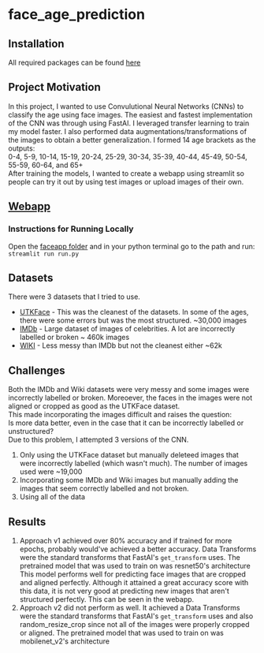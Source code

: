 # face_age_prediction

## Installation
All required packages can be found [here](https://github.com/michaelarman/face_age_prediction/blob/master/requirements.txt)

## Project Motivation
In this project, I wanted to use Convulutional Neural Networks (CNNs) to classify the age using face images. The easiest and fastest implementation of the CNN was through using FastAI. 
I leveraged transfer learning to train my model faster. I also performed data augmentations/transformations of the images to obtain a better generalization.
I formed 14 age brackets as the outputs:<br>
0-4, 5-9, 10-14, 15-19, 20-24, 25-29, 30-34, 35-39, 40-44, 45-49, 50-54, 55-59, 60-64, and 65+ <br>
After training the models, I wanted to create a webapp using streamlit so people can try it out by using test images or upload images of their own.

## [Webapp]()
### Instructions for Running Locally 
Open the [faceapp folder](https://github.com/michaelarman/face_age_prediction/tree/master/face_age_webapp) and in your python terminal go to the path and run:
`streamlit run run.py`

## Datasets
There were 3 datasets that I tried to use.
- [UTKFace](https://www.kaggle.com/jangedoo/utkface-new?) - This was the cleanest of the datasets. In some of the ages, there were some errors but was the most structured. ~30,000 images
- [IMDb](https://data.vision.ee.ethz.ch/cvl/rrothe/imdb-wiki/) - Large dataset of images of celebrities. A lot are incorrectly labelled or broken ~ 460k images
- [WIKI](https://data.vision.ee.ethz.ch/cvl/rrothe/imdb-wiki/) - Less messy than IMDb but not the cleanest either ~62k

## Challenges
Both the IMDb and Wiki datasets were very messy and some images were incorrectly labelled or broken. 
Moreoever, the faces in the images were not aligned or cropped as good as the UTKFace dataset.<br> This made incorporating the images difficult and raises the question:<br>
Is more data better, even in the case that it can be incorrectly labelled or unstructured?<br>
Due to this problem, I attempted 3 versions of the CNN.
1. Only using the UTKFace dataset but manually deleteed images that were incorrectly labelled (which wasn't much). The number of images used were ~19,000
2. Incorporating some IMDb and Wiki images but manually adding the images that seem correctly labelled and not broken.
3. Using all of the data

## Results
1. Approach v1 achieved over 80% accuracy and if trained for more epochs, probably would've achieved a better accuracy. 
Data Transforms were the standard transforms that FastAI's `get_transform` uses. 
The pretrained model that was used to train on was resnet50's architecture
This model performs well for predicting face images that are cropped and aligned perfectly. 
Although it attained a great accuracy score with this data, it is not very good at predicting new images that aren't structured perfectly. 
This can be seen in the webapp.
2. Approach v2 did not perform as well. It achieved a 
Data Transforms were the standard transforms that FastAI's `get_transform` uses and also random_resize_crop since not all of the images were properly cropped or aligned.
The pretrained model that was used to train on was mobilenet_v2's architecture


